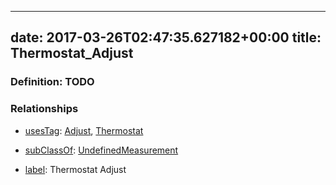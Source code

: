 
---
date: 2017-03-26T02:47:35.627182+00:00
title: Thermostat_Adjust
---
### Definition: TODO

### Relationships

* [usesTag](https://brickschema.org/schema/1.0/BrickFrame#usesTag): [Adjust](https://brickschema.org/schema/1.0/BrickTag#Adjust), [Thermostat](https://brickschema.org/schema/1.0/BrickTag#Thermostat)

* [subClassOf](http://www.w3.org/2000/01/rdf-schema#subClassOf): [UndefinedMeasurement](https://brickschema.org/schema/1.0/Brick#UndefinedMeasurement)

* [label](http://www.w3.org/2000/01/rdf-schema#label): Thermostat Adjust
